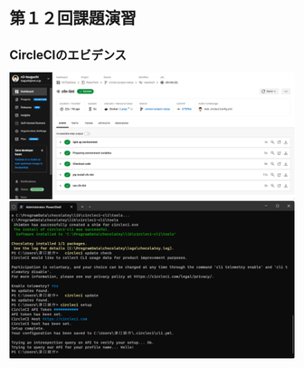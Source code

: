 # 第１２回課題演習
## CircleCIのエビデンス
![](images/2024-02-07_20h22_20.png)
![](images/2024-02-07_21h26_05.png)
